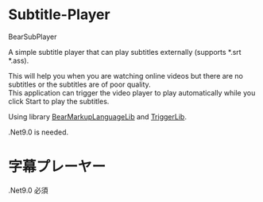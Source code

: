 # Subtitle-Player
BearSubPlayer

A simple subtitle player that can play subtitles externally (supports *.srt *.ass).  

This will help you when you are watching online videos but there are no subtitles or the subtitles are of poor quality.  
This application can trigger the video player to play automatically while you click Start to play the subtitles.

Using library [BearMarkupLanguageLib](https://github.com/BearOffice/BearMarkupLanguage) and [TriggerLib](https://github.com/BearOffice/TriggerLib).  

.Net9.0 is needed.  

 
# 字幕プレーヤー
 .Net9.0 必須
